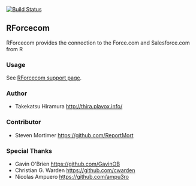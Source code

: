 <!-- README.md is generated from README.Rmd. Please edit that file -->
[![Build Status](https://travis-ci.org/hiratake55/RForcecom.svg?branch=master)](https://travis-ci.org/hiratake55/RForcecom)

RForcecom
---------

RForcecom provides the connection to the Force.com and Salesforce.com from R

### Usage

See [RForcecom support page](http://rforcecom.plavox.info/).

### Author

-   Takekatsu Hiramura <http://thira.plavox.info/>

### Contributor

-   Steven Mortimer <https://github.com/ReportMort>

### Special Thanks

-   Gavin O'Brien <https://github.com/GavinOB>
-   Christian G. Warden <https://github.com/cwarden>
-   Nicolas Ampuero <https://github.com/ampu3ro>
